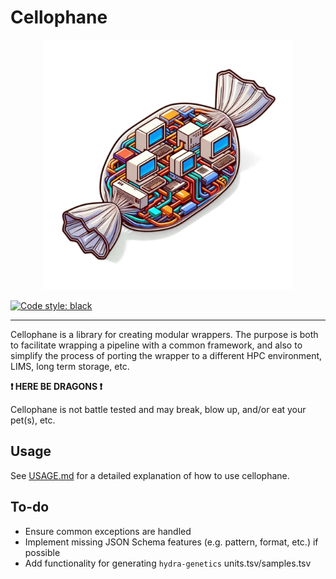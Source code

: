 <!-- markdownlint-disable MD033 Used for centered logo -->
<!-- markdownlint-disable MD013 Allow long lines -->
<!-- markdownlint-disable MD036 Used for disclaimer -->

# Cellophane

<p align="center">
  <img src="cellophane.png" width="400px" alt="Cellophane Logo"/>
</p>

[![Code style: black](https://img.shields.io/badge/code%20style-black-000000.svg)](https://github.com/psf/black)

---

Cellophane is a library for creating modular wrappers. The purpose is both to facilitate wrapping a pipeline with a common framework, and also to simplify the process of porting the wrapper to a different HPC environment, LIMS, long term storage, etc.

**❗️ HERE BE DRAGONS ❗️**

Cellophane is not battle tested and may break, blow up, and/or eat your pet(s), etc.

## Usage

See [USAGE.md](USAGE.md) for a detailed explanation of how to use cellophane.

## To-do

- Ensure common exceptions are handled
- Implement missing JSON Schema features (e.g. pattern, format, etc.) if possible
- Add functionality for generating `hydra-genetics` units.tsv/samples.tsv
